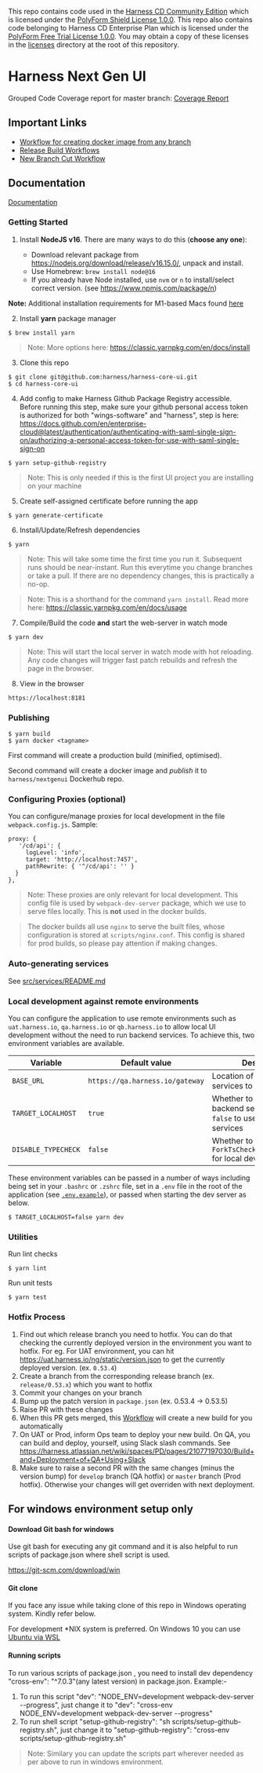 This repo contains code used in the [Harness CD Community Edition](https://github.com/harness/harness-cd-community) which is licensed under the [PolyForm Shield License 1.0.0](./licenses/PolyForm-Shield-1.0.0.txt). This repo also contains code belonging to Harness CD Enterprise Plan which is licensed under the [PolyForm Free Trial License 1.0.0](./licenses/PolyForm-Free-Trial-1.0.0.txt). You may obtain a copy of these licenses in the [licenses](./licenses/) directory at the root of this repository.

# Harness Next Gen UI

Grouped Code Coverage report for master branch: [Coverage Report](https://github.com/harness/harness-core-ui/wiki/Coverage)

## Important Links

- [Workflow for creating docker image from any branch](https://app.harness.io/ng/#/account/vpCkHKsDSxK9_KYfjCTMKA/ci/orgs/default/projects/NextGenUI/pipelines/NG_Docker_Image/executions)
- [Release Build Workflows](https://stage.harness.io/ng/#/account/wFHXHD0RRQWoO8tIZT5YVw/ci/orgs/Harness/projects/R[…]EBUILDS/pipelines/nextGenUI_release_build/executions)
- [New Branch Cut Workflow](https://stage.harness.io/ng/#/account/wFHXHD0RRQWoO8tIZT5YVw/ci/orgs/Harness/projects/RELEASEBUILDS/pipelines/nextGenUI_cutBranch/executions)

## Documentation

[Documentation](./docs/README.md)

### Getting Started

1. Install **NodeJS v16**. There are many ways to do this (**choose any one**):

   - Download relevant package from https://nodejs.org/download/release/v16.15.0/, unpack and install.
   - Use Homebrew: `brew install node@16`
   - If you already have Node installed, use `nvm` or `n` to install/select correct version. (see https://www.npmjs.com/package/n)

**Note:** Additional installation requirements for M1-based Macs found [here](./docs/M1_macs.md)

2. Install **yarn** package manager

```
$ brew install yarn
```

> Note: More options here: https://classic.yarnpkg.com/en/docs/install

3. Clone this repo

```
$ git clone git@github.com:harness/harness-core-ui.git
$ cd harness-core-ui
```

4. Add config to make Harness Github Package Registry accessible. Before running this step, make sure your github personal access token is authorized for both "wings-software" and "harness", step is here: https://docs.github.com/en/enterprise-cloud@latest/authentication/authenticating-with-saml-single-sign-on/authorizing-a-personal-access-token-for-use-with-saml-single-sign-on

```
$ yarn setup-github-registry
```

> Note: This is only needed if this is the first UI project you are installing on your machine

5. Create self-assigned certificate before running the app
```
$ yarn generate-certificate
```

6. Install/Update/Refresh dependencies

```
$ yarn
```

> Note: This will take some time the first time you run it. Subsequent runs should be near-instant. Run this everytime you change branches or take a pull. If there are no dependency changes, this is practically a no-op.

> Note: This is a shorthand for the command `yarn install`. Read more here: https://classic.yarnpkg.com/en/docs/usage

7. Compile/Build the code **and** start the web-server in watch mode

```
$ yarn dev
```

> Note: This will start the local server in watch mode with hot reloading. Any code changes will trigger fast patch rebuilds and refresh the page in the browser.

8. View in the browser

```
https://localhost:8181
```
</details>

### Publishing

```
$ yarn build
$ yarn docker <tagname>
```

First command will create a production build (minified, optimised).

Second command will create a docker image and _publish_ it to `harness/nextgenui` Dockerhub repo.

### Configuring Proxies (optional)

You can configure/manage proxies for local development in the file `webpack.config.js`. Sample:

```
proxy: {
   '/cd/api': {
     logLevel: 'info',
     target: 'http://localhost:7457',
     pathRewrite: { '^/cd/api': '' }
  }
},
```

> Note: These proxies are only relevant for local development. This config file is used by `webpack-dev-server` package, which we use to serve files locally. This is **not** used in the docker builds.

> The docker builds all use `nginx` to serve the built files, whose configuration is stored at `scripts/nginx.conf`. This config is shared for prod builds, so please pay attention if making changes.

### Auto-generating services

See [src/services/README.md](https://github.com/harness/harness-core-ui/blob/master/src/services/README.md)

### Local development against remote environments

You can configure the application to use remote environments such as `uat.harness.io`, `qa.harness.io` or `qb.harness.io` to allow local UI development without the need to run backend services. To achieve this, two environment variables are available.

| Variable            | Default value                   | Description                                                                  |
|---------------------|---------------------------------|------------------------------------------------------------------------------|
| `BASE_URL`          | `https://qa.harness.io/gateway` | Location of backend services to access                                       |
| `TARGET_LOCALHOST`  | `true`                          | Whether to use local backend services. Set to `false` to use remote services |
| `DISABLE_TYPECHECK` | `false`                         | Whether to disable the `ForkTsCheckerWebpackPlugin` for local development    |

These environment variables can be passed in a number of ways including being set in your `.bashrc` or `.zshrc` file, set in a `.env` file in the root of the application (see [`.env.example`](./.env.example)), or passed when starting the dev server as below.

```shell
$ TARGET_LOCALHOST=false yarn dev
```

### Utilities

Run lint checks

```
$ yarn lint
```

Run unit tests

```
$ yarn test
```

### Hotfix Process

1. Find out which release branch you need to hotfix. You can do that checking the currently deployed version in the environment you want to hotfix. For eg. For UAT environment, you can hit https://uat.harness.io/ng/static/version.json to get the currently deployed version. (ex. `0.53.4`)
2. Create a branch from the corresponding release branch (ex. `release/0.53.x`) which you want to hotfix
3. Commit your changes on your branch
4. Bump up the patch version in `package.json` (ex. 0.53.4 -> 0.53.5)
5. Raise PR with these changes
6. When this PR gets merged, this [Workflow](https://uat.harness.io/ng/#/account/sjmVqavzTuS1segZNyZqbA/ci/orgs/default/projects/uiprchecks/pipelines/build_release_branch/executions) will create a new build for you automatically
7. On UAT or Prod, inform Ops team to deploy your new build. On QA, you can build and deploy, yourself, using Slack slash commands. See https://harness.atlassian.net/wiki/spaces/PD/pages/21077197030/Build+and+Deployment+of+QA+Using+Slack
8. Make sure to raise a second PR with the same changes (minus the version bump) for `develop` branch (QA hotfix) or `master` branch (Prod hotfix). Otherwise your changes will get overriden with next deployment.

## For windows environment setup only

#### Download Git bash for windows

Use git bash for executing any git command and it is also helpful to run scripts of package.json where shell script is used.

https://git-scm.com/download/win

#### Git clone

If you face any issue while taking clone of this repo in Windows operating system. Kindly refer below.

For development \*NIX system is preferred. On Windows 10 you can use [Ubuntu via WSL](https://ubuntu.com/wsl)

#### Running scripts

To run various scripts of package.json , you need to install dev dependency "cross-env": "^7.0.3"(any latest version) in package.json.
Example:-

1. To run this script "dev": "NODE_ENV=development webpack-dev-server --progress", just change it to "dev": "cross-env NODE_ENV=development webpack-dev-server --progress"
2. To run shell script "setup-github-registry": "sh scripts/setup-github-registry.sh", just change it to "setup-github-registry": "cross-env scripts/setup-github-registry.sh"

> Note: Similary you can update the scripts part wherever needed as per above to run in windows environment.
